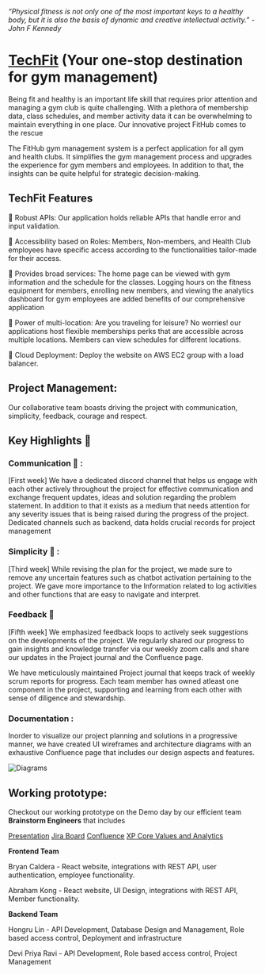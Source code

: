 *“Physical fitness is not only one of the most important keys to a healthy body, but it is also the basis of dynamic and creative intellectual activity.” - John F Kennedy*

 

# [TechFit](http://35.87.142.145/) (Your one-stop destination for gym management)

Being fit and healthy is an important life skill that requires prior attention and managing a gym club is quite challenging. With a plethora of membership data, class schedules, and member activity data it can be overwhelming to maintain everything in one place. Our innovative project FitHub comes to the rescue

The FitHub gym management system is a perfect application for all gym and health clubs. It simplifies the gym management process and upgrades the experience for gym members and employees. In addition to that, the insights can be quite helpful for strategic decision-making.

## TechFit Features

:muscle: Robust APIs: Our application holds reliable APIs that handle error and input validation.

:muscle: Accessibility based on Roles: Members, Non-members, and Health Club employees have specific access according to the functionalities tailor-made for their access. 

:muscle: Provides broad services: The home page can be viewed with gym information and the schedule for the classes. Logging hours on the fitness equipment for members, enrolling new members, and viewing the analytics dashboard for gym employees are added benefits of our comprehensive application

:muscle: Power of multi-location: Are you traveling for leisure? No worries! our applications host flexible memberships perks that are accessible across multiple locations. Members can view schedules for different locations.

:muscle: Cloud Deployment: Deploy the website on AWS EC2 group with a load balancer.

## Project Management:

Our collaborative team boasts driving the project with communication, simplicity, feedback, courage and respect. 

## Key Highlights :key: 

### Communication  :calling:  :

[First week] We have a dedicated discord channel that helps us engage with each other actively throughout the project for effective communication and exchange frequent updates, ideas and solution regarding the problem statement. In addition to that it exists as a medium that needs attention for any severity issues that is being raised during the progress of the project. Dedicated channels such as backend, data holds crucial records for project management


### Simplicity  :shopping_cart: :

[Third week] While revising the plan for the project, we made sure to remove any uncertain features such as chatbot activation pertaining to the project. We gave more importance to the Information related to log activities and other functions that are easy to navigate and interpret.

### Feedback :dart: 

[Fifth week] We emphasized feedback loops to actively seek suggestions on the developments of the project. We regularly shared our progress to gain insights and knowledge transfer via our weekly zoom calls and share our updates in the Project journal and the Confluence page.

We have meticulously maintained Project journal that keeps track of weekly scrum reports for progress. Each team member has owned atleast one component in the project, supporting and learning from each other with sense of diligence and stewardship.

### Documentation :

Inorder to visualize our project planning and solutions in a progressive manner, we have created UI wireframes and architecture diagrams with an exhaustive Confluence page that includes our design aspects and features.

![Diagrams]("https://github.com/gopinathsjsu/team-project-brainstorm-engineers/blob/main/Diagrams/ER.Diagram.-.Support.process.example.1.pdf")

## Working prototype:

Checkout our working prototype on the Demo day by our efficient team **Brainstorm Engineers** that includes

[Presentation](https://docs.google.com/presentation/d/1Km4bYkslxEFpUIyOh3Ku_gWJwoawcdAebD3CLWH5Tkc/edit?usp=sharing)
[Jira Board](https://brainstormsjsu.atlassian.net/jira/projects)
[Confluence](https://brainstormsjsu.atlassian.net/wiki/home)
[XP Core Values and Analytics](https://brainstormsjsu.atlassian.net/wiki/spaces/~70121e08b156418794e3aacbaad0c3095eaee/pages/2555932/TechFit)

**Frontend Team**

Bryan Caldera - React website, integrations with REST API, user authentication,  employee functionality. 

Abraham Kong - React website, UI Design, integrations with REST API,  Member functionality. 

**Backend Team**

Hongru Lin - API Development, Database Design and Management, Role based access control, Deployment and infrastructure

Devi Priya Ravi  - API Development, Role based access control, Project Management 
